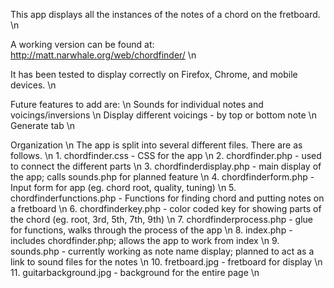 This app displays all the instances of the notes of a chord on the fretboard.  \n

A working version can be found at:  http://matt.narwhale.org/web/chordfinder/   \n

It has been tested to display correctly on Firefox, Chrome, and mobile devices.  \n

Future features to add are:  \n
  Sounds for individual notes and voicings/inversions   \n
  Display different voicings - by top or bottom note   \n
  Generate tab   \n
  
Organization  \n
  The app is split into several different files.  There are as follows. \n
    1. chordfinder.css - CSS for the app  \n
    2. chordfinder.php - used to connect the different parts  \n
    3. chordfinderdisplay.php - main display of the app; calls sounds.php for planned feature \n
    4. chordfinderform.php - Input form for app (eg. chord root, quality, tuning) \n
    5. chordfinderfunctions.php - Functions for finding chord and putting notes on a fretboard  \n
    6. chordfinderkey.php - color coded key for showing parts of the chord (eg. root, 3rd, 5th, 7th, 9th)  \n
    7. chordfinderprocess.php - glue for functions, walks through the process of the app  \n
    8. index.php - includes chordfinder.php; allows the app to work from index  \n
    9. sounds.php - currently working as note name display; planned to act as a link to sound files for the notes \n
    10. fretboard.jpg - fretboard for display \n
    11. guitarbackground.jpg - background for the entire page \n
